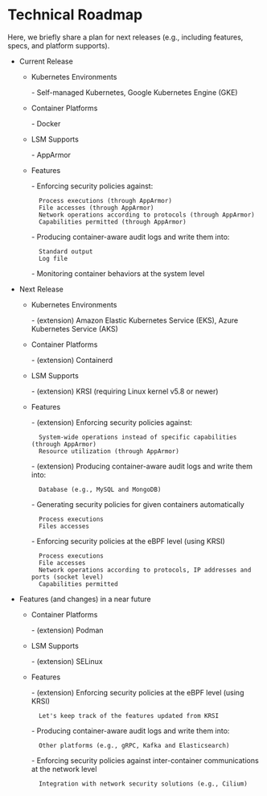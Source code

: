 # Technical Roadmap

Here, we briefly share a plan for next releases (e.g., including features, specs, and platform supports).

- Current Release

    - Kubernetes Environments
    
        \- Self-managed Kubernetes, Google Kubernetes Engine (GKE)
    
    - Container Platforms
    
        \- Docker
        
    - LSM Supports
    
        \- AppArmor

    - Features
    
        \- Enforcing security policies against:

            Process executions (through AppArmor)  
            File accesses (through AppArmor)  
            Network operations according to protocols (through AppArmor)  
            Capabilities permitted (through AppArmor)

        \- Producing container-aware audit logs and write them into:
        
            Standard output  
            Log file

        \- Monitoring container behaviors at the system level

- Next Release

    - Kubernetes Environments
    
        \- (extension) Amazon Elastic Kubernetes Service (EKS), Azure Kubernetes Service (AKS)
    
    - Container Platforms
    
        \- (extension) Containerd
        
    - LSM Supports
    
        \- (extension) KRSI (requiring Linux kernel v5.8 or newer)

    - Features
    
        \- (extension) Enforcing security policies against:
        
            System-wide operations instead of specific capabilities (through AppArmor)  
            Resource utilization (through AppArmor)

        \- (extension) Producing container-aware audit logs and write them into:
        
            Database (e.g., MySQL and MongoDB)

        \- Generating security policies for given containers automatically
        
            Process executions  
            Files accesses

        \- Enforcing security policies at the eBPF level (using KRSI)

            Process executions  
            File accesses  
            Network operations according to protocols, IP addresses and ports (socket level)  
            Capabilities permitted

- Features (and changes) in a near future

    - Container Platforms
    
        \- (extension) Podman
        
    - LSM Supports
    
        \- (extension) SELinux

    - Features
    
        \- (extension) Enforcing security policies at the eBPF level (using KRSI)
        
            Let's keep track of the features updated from KRSI

        \- Producing container-aware audit logs and write them into:
        
            Other platforms (e.g., gRPC, Kafka and Elasticsearch)
    
        \- Enforcing security policies against inter-container communications at the network level
        
            Integration with network security solutions (e.g., Cilium)

